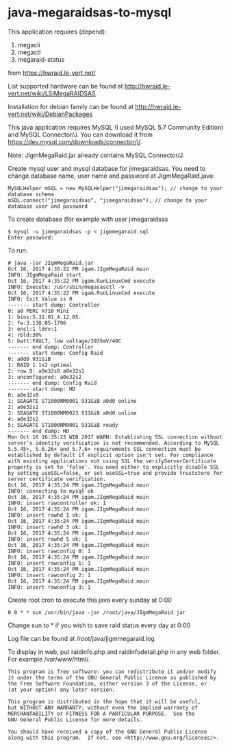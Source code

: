 # java-megaraidsas-to-mysql

This application requires (depend):
1. megacli
2. megactl
3. megaraid-status

from https://hwraid.le-vert.net/ 

List supported hardware can be found at http://hwraid.le-vert.net/wiki/LSIMegaRAIDSAS

Installation for debian family can be found at http://hwraid.le-vert.net/wiki/DebianPackages

This java application requires MySQL (I used MySQL 5.7 Community Edition) and MySQL Connector/J. You can download it from https://dev.mysql.com/downloads/connector/j/. 

Note: JIgmMegaRaid.jar already contains MySQL Connector/J.

Create mysql user and mysql database for jimegaraidsas. You need to change database name, user name and password at JIgmMegaRaid.java:

	MySQLHelper mSQL = new MySQLHelper("jimegaraidsas"); // change to your database schema
	mSQL.connect("jimegaraidsas", "jimegaraidsas"); // change to your database user and password


To create database (for example with user jimegaraidsas

	$ mysql -u jimegaraidsas -p < jigmmegaraid.sql
	Enter password:


To run:

	# java -jar JIgmMegaRaid.jar
	Oct 16, 2017 4:35:22 PM igam.JIgmMegaRaid main
	INFO: JIgmMegaRaid start
	Oct 16, 2017 4:35:22 PM igam.RunLinuxCmd execute
	INFO: Execute: /usr/sbin/megasasctl -v
	Oct 16, 2017 4:35:22 PM igam.RunLinuxCmd execute
	INFO: Exit Value is 0
	------- start dump: Controller
	0: a0 PERC H710 Mini
	1: bios:5.31.01_4.12.05.
	2: fw:3.130.05-1796
	3: encl:1 ldrv:1
	4: rbld:30%
	5: batt:FAULT, low voltage/3935mV/40C
	------- end dump: Controller
	------- start dump: Config Raid
	0: a0d0 931GiB
	1: RAID 1 1x2 optimal
	2: row 0: a0e32s0 a0e32s1
	3: unconfigured: a0e32s2
	------- end dump: Config Raid
	------- start dump: HD
	0: a0e32s0
	1: SEAGATE ST1000NM0001 931GiB a0d0 online
	2: a0e32s1
	3: SEAGATE ST1000NM0023 931GiB a0d0 online
	4: a0e32s2
	5: SEAGATE ST1000NM0001 931GiB ready
	------- end dump: HD
	Mon Oct 16 16:35:23 WIB 2017 WARN: Establishing SSL connection without server's identity verification is not recommended. According to MySQL 5.5.45+, 5.6.26+ and 5.7.6+ requirements SSL connection must be established by default if explicit option isn't set. For compliance with existing applications not using SSL the verifyServerCertificate property is set to 'false'. You need either to explicitly disable SSL by setting useSSL=false, or set useSSL=true and provide truststore for server certificate verification.
	Oct 16, 2017 4:35:24 PM igam.JIgmMegaRaid main
	INFO: connecting to mysql ok
	Oct 16, 2017 4:35:24 PM igam.JIgmMegaRaid main
	INFO: insert rawcontroller ok: 1
	Oct 16, 2017 4:35:24 PM igam.JIgmMegaRaid main
	INFO: insert rawhd 1 ok: 1
	Oct 16, 2017 4:35:24 PM igam.JIgmMegaRaid main
	INFO: insert rawhd 3 ok: 1
	Oct 16, 2017 4:35:24 PM igam.JIgmMegaRaid main
	INFO: insert rawhd 5 ok: 1
	Oct 16, 2017 4:35:24 PM igam.JIgmMegaRaid main
	INFO: insert rawconfig 0: 1
	Oct 16, 2017 4:35:24 PM igam.JIgmMegaRaid main
	INFO: insert rawconfig 1: 1
	Oct 16, 2017 4:35:24 PM igam.JIgmMegaRaid main
	INFO: insert rawconfig 2: 1
	Oct 16, 2017 4:35:24 PM igam.JIgmMegaRaid main
	INFO: insert rawconfig 3: 1


Create root cron to execute this java every sunday at 0:00

	0 0 * * sun /usr/bin/java -jar /root/java/JIgmMegaRaid.jar

Change sun to * if you wish to save raid status every day at 0:00

Log file can be found at /root/java/jigmmegaraid.log


To display in web, put raidinfo.php and raidinfodetail.php in any web folder. For example /var/www/html/.


    This program is free software: you can redistribute it and/or modify
    it under the terms of the GNU General Public License as published by
    the Free Software Foundation, either version 3 of the License, or
    (at your option) any later version.

    This program is distributed in the hope that it will be useful,
    but WITHOUT ANY WARRANTY; without even the implied warranty of
    MERCHANTABILITY or FITNESS FOR A PARTICULAR PURPOSE.  See the
    GNU General Public License for more details.

    You should have received a copy of the GNU General Public License
    along with this program.  If not, see <http://www.gnu.org/licenses/>.
